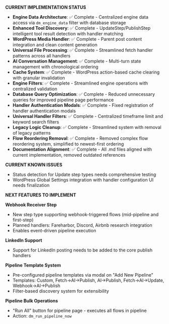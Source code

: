 **CURRENT IMPLEMENTATION STATUS**
- **Engine Data Architecture**: ✅ Complete - Centralized engine data access via `dm_engine_data` filter with database storage
- **Enhanced Tool Discovery**: ✅ Complete - UpdateStep/PublishStep intelligent tool result detection with handler matching
- **WordPress Media Handler**: ✅ Complete - Parent post content integration and clean content generation
- **Universal File Processing**: ✅ Complete - Streamlined fetch handler patterns across all handlers
- **AI Conversation Management**: ✅ Complete - Multi-turn state management with chronological ordering
- **Cache System**: ✅ Complete - WordPress action-based cache clearing with granular invalidation
- **Engine Filters**: ✅ Complete - Streamlined engine operations with centralized validation
- **Database Query Optimization**: ✅ Complete - Reduced unnecessary queries for improved pipeline page performance
- **Handler Authentication Modals**: ✅ Complete - Fixed registration of handler authentication modals
- **Universal Handler Filters**: ✅ Complete - Centralized timeframe limit and keyword search filters
- **Legacy Logic Cleanup**: ✅ Complete - Streamlined system with removal of legacy patterns
- **Flow Reordering Removal**: ✅ Complete - Removed complex flow reordering system, simplified to newest-first ordering
- **Documentation Alignment**: ✅ Complete - All .md files aligned with current implementation, removed outdated references

**CURRENT KNOWN ISSUES**
- Status detection for Update step types needs comprehensive testing
- WordPress Global Settings integration with handler configuration UI needs finalization


**NEXT FEATURES TO IMPLEMENT**

**Webhook Receiver Step**
- New step type supporting webhook-triggered flows (mid-pipeline and first-step)
- Planned handlers: Fareharbor, Discord, Airbnb research integration
- Enables event-driven pipeline execution

**LinkedIn Support**
- Support for LinkedIn posting needs to be added to the core publish handlers

**Pipeline Template System**
- Pre-configured pipeline templates via modal on "Add New Pipeline"
- Templates: Custom, Fetch→AI→Publish, AI→Publish, Fetch→AI→Update, Webhook→AI→Publish
- Filter-based discovery system for extensibility

**Pipeline Bulk Operations**
- "Run All" button for pipeline page - executes all flows in pipeline
- Action: `dm_run_pipeline_now`